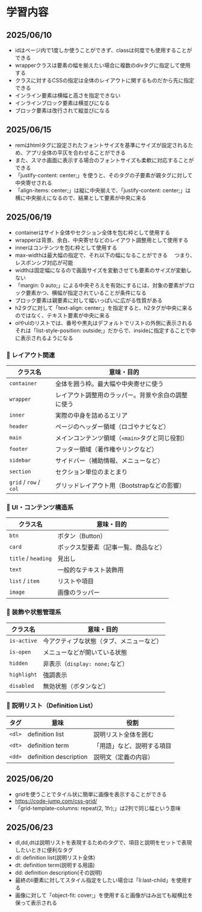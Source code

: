 # 学習内容

## 2025/06/10
- idはページ内で1度しか使うことができず、classは何度でも使用することができる
- wrapperクラスは要素の幅を揃えたい場合に複数のdivタグに指定して使用する
- クラスに対するCSSの指定は全体のレイアウトに関するものだから先に指定できる
- インライン要素は横幅と高さを指定できない
- インラインブロック要素は横並びになる
- ブロック要素は改行されて縦並びになる

## 2025/06/15
- remはhtmlタグに設定されたフォントサイズを基準にサイズが設定されるため、アプリ全体の平仄を合わせることができる
- また、スマホ画面に表示する場合のフォントサイズも柔軟に対応することができる
- 「justify-content: center;」を使うと、そのタグの子要素が親タグに対して中央寄せされる
- 「align-items: center;」は縦に中央揃えで、「justify-content: center;」は横に中央揃えになるので、結果として要素が中央に来る

## 2025/06/19
- containerはサイト全体やセクション全体を包む枠として使用する
- wrapperは背景、余白、中央寄せなどのレイアウト調整用として使用する
- innerはコンテンツを包む枠として使用する
- max-widthは最大幅の指定で、それ以下の幅になることができる
　つまり、レスポンシブ対応が可能
- widthは固定幅になるので画面サイズを変動させても要素のサイズが変動しない
- 「margin: 0 auto;」による中央ぞろえを有効にするには、対象の要素がブロック要素かつ、横幅が指定されていることが条件になる
- ブロック要素は親要素に対して幅いっぱいに広がる性質がある
- h2タグに対して「text-align: center;」を指定すると、h2タグが中央に来るのではなく、テキスト要素が中央に来る
- olやulのリストでは、番号や黒丸はデフォルトでリストの外側に表示される
  それは「list-style-position: outside;」だからで、insideに指定することで中に表示されるようになる

### 🔹 レイアウト関連
| クラス名                   | 意味・目的                       |
| ---------------------- | --------------------------- |
| `container`            | 全体を囲う枠。最大幅や中央寄せに使う          |
| `wrapper`              | レイアウト調整用のラッパー。背景や余白の調整に使う   |
| `inner`                | 実際の中身を詰めるエリア                |
| `header`               | ページのヘッダー領域（ロゴやナビなど）         |
| `main`                 | メインコンテンツ領域（`<main>`タグと同じ役割） |
| `footer`               | フッター領域（著作権やリンクなど）           |
| `sidebar`              | サイドバー（補助情報、メニューなど）          |
| `section`              | セクション単位のまとまり                |
| `grid` / `row` / `col` | グリッドレイアウト用（Bootstrapなどの影響）  |


### 🔹 UI・コンテンツ構造系
| クラス名                | 意味・目的              |
| ------------------- | ------------------ |
| `btn`               | ボタン（Button）        |
| `card`              | ボックス型要素（記事一覧、商品など） |
| `title` / `heading` | 見出し                |
| `text`              | 一般的なテキスト装飾用        |
| `list` / `item`     | リストや項目             |
| `image`             | 画像のラッパー            |

### 🔹 装飾や状態管理系
| クラス名        | 意味・目的                   |
| ----------- | ----------------------- |
| `is-active` | 今アクティブな状態（タブ、メニューなど）    |
| `is-open`   | メニューなどが開いている状態          |
| `hidden`    | 非表示（`display: none;`など） |
| `highlight` | 強調表示                    |
| `disabled`  | 無効状態（ボタンなど）             |

### 🔹 説明リスト（Definition List）
| タグ     | 意味                     | 役割            |
| ------ | ---------------------- | ------------- |
| `<dl>` | definition list        | 説明リスト全体を囲む    |
| `<dt>` | definition term        | 「用語」など、説明する項目 |
| `<dd>` | definition description | 説明文（定義の内容）    |

## 2025/06/20
- gridを使うことでタイル状に簡単に画像を表示することができる
- https://code-jump.com/css-grid/
- 「grid-template-columns: repeat(2, 1fr);」は2列で同じ幅という意味

## 2025/06/23
- dl,dd,dtは説明リストを表現するためのタグで、項目と説明をセットで表現したいときに便利なタグ
- dl: definition list(説明リスト全体)
- dt: definition term(説明する用語)
- dd: definition description(その説明)
- 最終のli要素に対してスタイル指定をしたい場合は「li:last-child」を使用する
- 画像に対して「object-fit: cover;」を使用すると画像がはみ出ても縦横比を保って表示される
